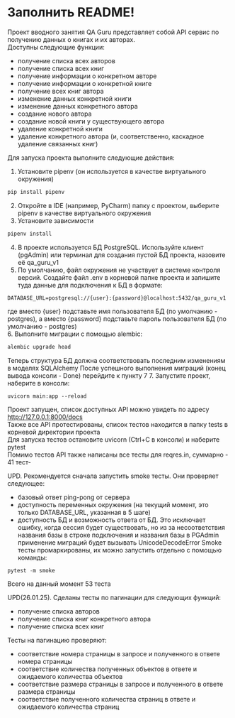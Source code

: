 # Заполнить README!

Проект вводного занятия QA Guru представляет собой API сервис по получению данных о книгах и их авторах.  
Доступны следующие функции:
- получение списка всех авторов
- получение списка всех книг
- получение информации о конкретном авторе
- получение информации о конкретной книге
- получение всех книг автора
- изменение данных конкретной книги
- изменение данных конкретного автора
- создание нового автора
- создание новой книги у существующего автора
- удаление конкретной книги
- удаление конкретного автора (и, соответственно, каскадное удаление связанных книг)

Для запуска проекта выполните следующие действия:
1. Установите pipenv (он используется в качестве виртуального окружения)
```python
pip install pipenv
```
2. Откройте в IDE (например, PyCharm) папку с проектом, выберите pipenv в качестве виртуального окружения
3. Установите зависимости
```python
pipenv install
```
4. В проекте используется БД PostgreSQL. Используйте клиент (pgAdmin) или терминал для создания пустой БД проекта, назовите её qa_guru_v1
5. По умолчанию, файл окружения не участвует в системе контроля версий. Создайте файл .env в корневой папке проекта и запишите туда данные для подключения к БД в формате:
```
DATABASE_URL=postgresql://{user}:{password}@localhost:5432/qa_guru_v1
```
где вместо {user} подставьте имя пользователя БД (по умолчанию - postgres), а вместо {password} подставьте пароль пользователя БД (по умолчанию - postgres)  
6. Выполните миграции с помощью alembic:
```python
alembic upgrade head
```
Теперь структура БД должна соответствовать последним изменениям в моделях SQLAlchemy
После успешного выполнения миграций (конец вывода консоли - Done) перейдите к пункту 7
7. Запустите проект, наберите в консоли:
```
uvicorn main:app --reload
```
Проект запущен, список доступных API можно увидеть по адресу http://127.0.0.1:8000/docs  
Также все API протестированы, список тестов находится в папку tests в корневой директории проекта  
Для запуска тестов остановите uvicorn (Ctrl+C в консоли) и наберите pytest  
Помимо тестов API также написаны все тесты для reqres.in, суммарно - 41 тест-

UPD. Рекомендуется сначала запустить smoke тесты. Они проверяет следующее:
- базовый ответ ping-pong от сервера
- доступность переменных окружения (на текущий момент, это только DATABASE_URL, указанная в 5 шаге)
- доступность БД и возможность ответа от БД. Это исключает ошибку, когда сессия будет существовать, но из за несоответствия названия базы в строке подключения и названия базы в PGAdmin применение миграций будет вызывать UnicodeDecodeError
Smoke тесты промаркированы, их можно запустить отдельно с помощью команды:
```python
pytest -m smoke
```
Всего на данный момент 53 теста

UPD(26.01.25). Сделаны тесты по пагинации для следующих функций:
- получение списка авторов
- получение списка книг конкретного автора
- получение списка всех книг

Тесты на пагинацию проверяют:
- соответствие номера страницы в запросе и полученного в ответе номера страницы
- соответствие количества полученных объектов в ответе и ожидаемого количества объектов
- соответствие размера страницы в запросе и полученного в ответе размера страницы
- соответствие полученного количества страниц в ответе и ожидаемого количества страниц